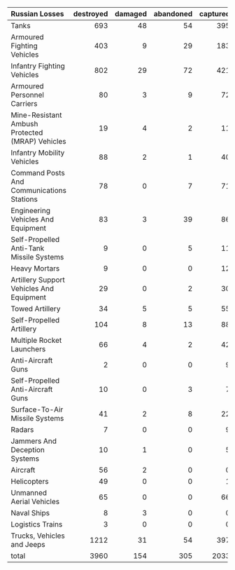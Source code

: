 | Russian Losses                                   |   destroyed |   damaged |   abandoned |   captured |   total |
|:-------------------------------------------------|------------:|----------:|------------:|-----------:|--------:|
| Tanks                                            |         693 |        48 |          54 |        395 |    1190 |
| Armoured Fighting Vehicles                       |         403 |         9 |          29 |        183 |     624 |
| Infantry Fighting Vehicles                       |         802 |        29 |          72 |        421 |    1324 |
| Armoured Personnel Carriers                      |          80 |         3 |           9 |         72 |     164 |
| Mine-Resistant Ambush Protected  (MRAP) Vehicles |          19 |         4 |           2 |         11 |      36 |
| Infantry Mobility Vehicles                       |          88 |         2 |           1 |         40 |     131 |
| Command Posts And Communications Stations        |          78 |         0 |           7 |         71 |     156 |
| Engineering Vehicles And Equipment               |          83 |         3 |          39 |         86 |     211 |
| Self-Propelled Anti-Tank Missile Systems         |           9 |         0 |           5 |         11 |      25 |
| Heavy Mortars                                    |           9 |         0 |           0 |         12 |      21 |
| Artillery Support Vehicles And Equipment         |          29 |         0 |           2 |         30 |      61 |
| Towed Artillery                                  |          34 |         5 |           5 |         55 |      99 |
| Self-Propelled Artillery                         |         104 |         8 |          13 |         88 |     213 |
| Multiple Rocket Launchers                        |          66 |         4 |           2 |         42 |     114 |
| Anti-Aircraft Guns                               |           2 |         0 |           0 |          9 |      11 |
| Self-Propelled Anti-Aircraft Guns                |          10 |         0 |           3 |          7 |      20 |
| Surface-To-Air Missile Systems                   |          41 |         2 |           8 |         22 |      73 |
| Radars                                           |           7 |         0 |           0 |          9 |      16 |
| Jammers And Deception Systems                    |          10 |         1 |           0 |          5 |      16 |
| Aircraft                                         |          56 |         2 |           0 |          0 |      58 |
| Helicopters                                      |          49 |         0 |           0 |          1 |      50 |
| Unmanned Aerial Vehicles                         |          65 |         0 |           0 |         66 |     131 |
| Naval Ships                                      |           8 |         3 |           0 |          0 |      11 |
| Logistics Trains                                 |           3 |         0 |           0 |          0 |       3 |
| Trucks, Vehicles and Jeeps                       |        1212 |        31 |          54 |        397 |    1694 |
| total                                            |        3960 |       154 |         305 |       2033 |    6452 |